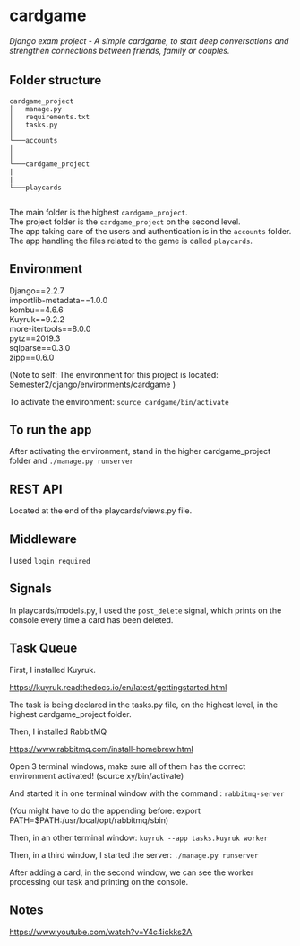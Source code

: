 # cardgame

###### Django exam project - A simple cardgame, to start deep conversations and strengthen connections between friends, family or couples.

## Folder structure

```
cardgame_project
│   manage.py
│   requirements.txt
│   tasks.py
│
└───accounts
│
│ 
└───cardgame_project
|
|
└───playcards
   
```

The main folder is the highest `cardgame_project`.  
The project folder is the `cardgame_project` on the second level.  
The app taking care of the users and authentication is in the `accounts` folder.  
The app handling the files related to the game is called `playcards`.  

## Environment


Django==2.2.7  
importlib-metadata==1.0.0  
kombu==4.6.6  
Kuyruk==9.2.2  
more-itertools==8.0.0  
pytz==2019.3  
sqlparse==0.3.0  
zipp==0.6.0  


(Note to self: The environment for this project is located: Semester2/django/environments/cardgame )  

To activate the environment: `source cardgame/bin/activate`

## To run the app

After activating the environment, stand in the higher cardgame_project folder and `./manage.py runserver`

## REST API

Located at the end of the playcards/views.py file.

## Middleware

I used `login_required`

## Signals

In playcards/models.py, I used the `post_delete` signal, which prints on the console every time a card has been deleted.


## Task Queue

First, I installed Kuyruk.

https://kuyruk.readthedocs.io/en/latest/gettingstarted.html

The task is being declared in the tasks.py file, on the highest level, in the highest cardgame_project folder.

Then, I installed RabbitMQ

https://www.rabbitmq.com/install-homebrew.html

Open 3 terminal windows, make sure all of them has the correct environment activated! (source xy/bin/activate)

And started it in one terminal window with the command : `rabbitmq-server`

(You might have to do the appending before: export PATH=$PATH:/usr/local/opt/rabbitmq/sbin)

Then, in an other terminal window: `kuyruk --app tasks.kuyruk worker`

Then, in a third window, I started the server: `./manage.py runserver`

After adding a card, in the second window, we can see the worker processing our task and printing on the console.


## Notes

https://www.youtube.com/watch?v=Y4c4ickks2A
